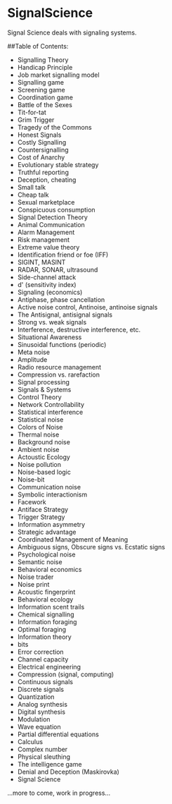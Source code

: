 SignalScience
=============

Signal Science deals with signaling systems.

##Table of Contents:
* Signalling Theory
* Handicap Principle
* Job market signalling model
* Signalling game
* Screening game
* Coordination game
* Battle of the Sexes
* Tit-for-tat
* Grim Trigger
* Tragedy of the Commons
* Honest Signals
* Costly Signalling
* Countersignalling
* Cost of Anarchy
* Evolutionary stable strategy
* Truthful reporting
* Deception, cheating
* Small talk
* Cheap talk
* Sexual marketplace
* Conspicuous consumption
* Signal Detection Theory
* Animal Communication
* Alarm Management
* Risk management
* Extreme value theory
* Identification friend or foe (IFF)
* SIGINT, MASINT
* RADAR, SONAR, ultrasound
* Side-channel attack
* d' (sensitivity index)
* Signaling (economics)
* Antiphase, phase cancellation
* Active noise control, Antinoise, antinoise signals
* The Antisignal, antisignal signals
* Strong vs. weak signals
* Interference, destructive interference, etc.
* Situational Awareness
* Sinusoidal functions (periodic)
* Meta noise
* Amplitude
* Radio resource management
* Compression vs. rarefaction
* Signal processing
* Signals & Systems
* Control Theory
* Network Controllability
* Statistical interference
* Statistical noise
* Colors of Noise
* Thermal noise
* Background noise
* Ambient noise
* Actoustic Ecology
* Noise pollution
* Noise-based logic
* Noise-bit
* Communication noise
* Symbolic interactionism
* Facework
* Antiface Strategy
* Trigger Strategy
* Information asymmetry
* Strategic advantage
* Coordinated Management of Meaning
* Ambiguous signs, Obscure signs vs. Ecstatic signs
* Psychological noise
* Semantic noise
* Behavioral economics
* Noise trader
* Noise print
* Acoustic fingerprint
* Behavioral ecology
* Information scent trails
* Chemical signalling
* Information foraging
* Optimal foraging
* Information theory
* bits
* Error correction
* Channel capacity
* Electrical engineering
* Compression (signal, computing)
* Continuous signals
* Discrete signals
* Quantization
* Analog synthesis
* Digital synthesis
* Modulation
* Wave equation
* Partial differential equations
* Calculus
* Complex number
* Physical sleuthing
* The intelligence game
* Denial and Deception (Maskirovka)
* Signal Science

...more to come, work in progress...
